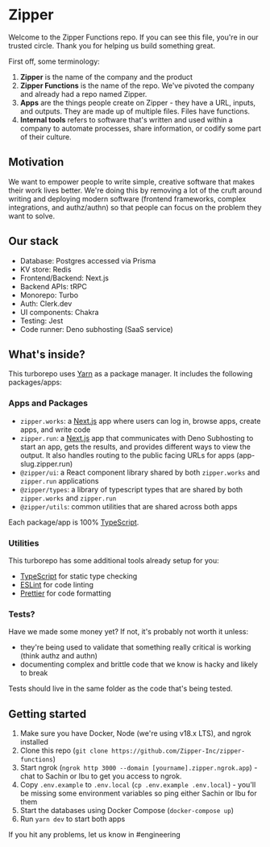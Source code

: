 # Zipper 

Welcome to the Zipper Functions repo. If you can see this file, you're in our trusted circle. Thank you for helping us build something great.

First off, some terminology: 
1. **Zipper** is the name of the company and the product
2. **Zipper Functions** is the name of the repo. We've pivoted the company and already had a repo named Zipper. 
3. **Apps** are the things people create on Zipper - they have a URL, inputs, and outputs. They are made up of multiple files. Files have functions. 
4. **Internal tools** refers to software that's written and used within a company to automate processes, share information, or codify some part of their culture.

## Motivation
We want to empower people to write simple, creative software that makes their work lives better. We're doing this by removing a lot of the cruft around writing and deploying modern software (frontend frameworks, complex integrations, and authz/authn) so that people can focus on the problem they want to solve. 

## Our stack
- Database: Postgres accessed via Prisma
- KV store: Redis
- Frontend/Backend: Next.js
- Backend APIs: tRPC
- Monorepo: Turbo
- Auth: Clerk.dev
- UI components: Chakra
- Testing: Jest
- Code runner: Deno subhosting (SaaS service)

## What's inside?

This turborepo uses [Yarn](https://classic.yarnpkg.com/) as a package manager. It includes the following packages/apps:

### Apps and Packages

- `zipper.works`: a [Next.js](https://nextjs.org/) app where users can log in, browse apps, create apps, and write code
- `zipper.run`: a [Next.js](https://nextjs.org/) app that communicates with Deno Subhosting to start an app, gets the results, and provides different ways to view the output. It also handles routing to the public facing URLs for apps (app-slug.zipper.run)
- `@zipper/ui`: a React component library shared by both `zipper.works` and `zipper.run` applications
- `@zipper/types`: a library of typescript types that are shared by both `zipper.works` and `zipper.run`
- `@zipper/utils`: common utilities that are shared across both apps

Each package/app is 100% [TypeScript](https://www.typescriptlang.org/).

### Utilities

This turborepo has some additional tools already setup for you:

- [TypeScript](https://www.typescriptlang.org/) for static type checking
- [ESLint](https://eslint.org/) for code linting
- [Prettier](https://prettier.io) for code formatting

### Tests?

Have we made some money yet? If not, it's probably not worth it unless:

- they're being used to validate that something really critical is working (think authz and authn)
- documenting complex and brittle code that we know is hacky and likely to break

Tests should live in the same folder as the code that's being tested. 


## Getting started

1. Make sure you have Docker, Node (we're using v18.x LTS), and ngrok installed
1. Clone this repo (`git clone https://github.com/Zipper-Inc/zipper-functions`)
1. Start ngrok (`ngrok http 3000 --domain [yourname].zipper.ngrok.app`) - chat to Sachin or Ibu to get you access to ngrok. 
1. Copy `.env.example` to `.env.local` (`cp .env.example .env.local`) - you'll be missing some environment variables so ping either Sachin or Ibu for them
1. Start the databases using Docker Compose (`docker-compose up`)
1. Run `yarn dev` to start both apps

If you hit any problems, let us know in #engineering 
